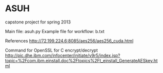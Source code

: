 ASUH
====

capstone project for spring 2013

Main file: asuh.py 
Example file for workflow: b.txt

References
http://72.199.224.6:8085/aes256/aes256_cuda.html

Command for OpenSSL for C encrypt/decrypt
http://pic.dhe.ibm.com/infocenter/initiate/v9r5/index.jsp?topic=%2Fcom.ibm.einstall.doc%2Ftopics%2Ft_einstall_GenerateAESkey.html
